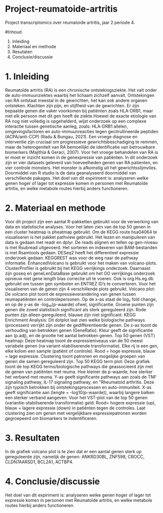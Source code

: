 # Project-reumatoide-artritis
Project transcriptomics over reumatoide artritis, jaar 2 periode 4.

#Inhoud
1. Inleiding
2. Materiaal en methode
3. Resutaten
4. Conclusie/discussie

# 1. Inleiding
Reumatoïde artritis (RA) is een chronische ontstekingsziekte. Het valt onder de auto-immuunziektes waarbij het lichaam zichzelf aanvalt. Ontstekingen van RA ontstaat meestal in de gewrichten, het kan ook andere organen ontsteken. Klachten zijn pijn, en stijfheid van de gewrichten. Er zijn bepaalde genen die vaker voorkomen bij patiënten zoals HLA-DRB1, maar niet elk persoon met dit gen heeft de ziekte.Hoewel de exacte etiologie van RA nog niet volledig is opgehelderd, wijst onderzoek op een complexe interactie tussen genetische aanleg, zoals: HLA-DRB1 allelen, omgevingsfactoren en auto-immuunreacties tegen gecitrullineerde peptiden (ACPA/anti-CCP) (Radu & Bungau, 2021). Een vroege diagnose en interventie zijn cruciaal om progressieve gewrichtsbeschadiging te remmen, maar de heterogeniteit van RA bemoeilijkt de identificatie van betrouwbare biomerkers (Majithia & Geraci, 2007). 
Voor het vroege behandelen van RA is er moet er inzicht komen in de genexpressie van patiënten. In dit onderzoek zijn er vier datasets geleverd van hoeveelheden genen van RA patienten, en vier controle monsters. Het monster is afkomstig uit het gewrichtsslijmvlies. Doormiddel van R studio is de data geanalyseerd doormiddel van verschillende pakages. Het doel van dit expiriment is: analyseren welke genen hoger of lager tot expressie komen in personen met Reumatoïde artritis, en welke metabole routes hierbij anders functioneren. 

# 2. Materiaal en methode
Voor dit project zijn een aantal R-pakketten gebruikt voor de verwerking van data en statistische analyses. Voor het laten zien van de top 50 genen in een cluster heatmap is pheatmap gebruikt. Om de KEGG route hsa04064 te visualiseren is het pakket pathview gebruikt. Het lezen en manipuleren van data is gedaan met readr en dplyr. De reads alignen en tellen op gen-niveau is met Rsubread uitgevoerd. Het sorteren en indexeren van BAM-bestanden is met Rsamtools gedaan. DESeq2 heeft het differentieel expressie onderzoek gedaan. KEGGREST was voor de weg naar de pathway informatie. EnhancedVolcano is gebruikt voor het maken van volcano-plots. ClusterProfiler is gebruikt bij het KEGG verrijkings onderzoek. Daarnaast zijn goseq en geneLenDataBase gebruikt om het GO verrijkings onderzoek opnieuw met gene length bias correctie uit te voeren. Ook is org.Hs.eg.db gebruikt om tussen gen symbolen en ENTREZ ID’s te converteren.
Voor het visualiseren van de genen zijn 4 verschillende plots gebruikt. Volcano plot: De volcano plot toont de expressieverandering van genen tussen reumapatiënten en controlepersonen. Op de x-as staat de log₂ fold change, en op de y-as de -log₁₀(p-waarde) ofwel, significantie. Groene punten zijn genen die zowel statistisch significant als sterk gereguleerd zijn. Rode punten zijn alleen gereguleerd, blauwe zijn niet significant. 
KEGG Enrichment Analysis: Dit dotplot laat zien welke biologische pathways (processen) verrijkt zijn onder de gedifferentieerde genen. De x-as toont de verhouding van betrokken genen (GeneRatio). Kleur geeft de significantie aan (p.adj), en de grootte het aantal betrokken genen. 
Top 50 genen (VST) heatmap: Deze heatmap toont de expressieniveaus van de 50 meest variabele genen (na variant-stabiliserende transformatie). Elke rij is een gen, elke kolom een sample (patiënt of controle). Rood = hoge expressie, blauw = lage expressie.
Clustering toont patronen en mogelijke groepen van genen die samen gereguleerd zijn. 
Top 50 KEGG term plot: Deze grafiek toont de top KEGG terms/biologische pathways die geassocieerd zijn met de genen van patiënten met reuma. Hoe kleiner de p-waarde, hoe sterker het verband met reuma. Y-as geeft significante pathways aan zoals de TNF signaling pathway, IL-17 signaling pathway, en "Rheumatoid arthritis. Deze zijn typisch betrokken bij ontstekingsprocessen en auto-immuniteit. X-as geeft significantie aan (lengte = -log10(p-waarde)), waarbij langere balken een sterker verband aangeven. Voor het VST-plot van de top 50 genen (variantie-stabiliserende transformatie) geld: Rood= hogere expressie (up), blauw = lagere expressie (down) in patiënten tegen de controles. Laat clustering zien om genen met vergelijkbare expressiepatronen worden gegroepeerd om biomarkers te indentificeren.

# 3. Resultaten
In de grafiek volcano plot is te zien dat er een aantal genen sterk up gereguleerde zijn, namelijk de genen: ANKRD30BL, ZNF598, CROCC, CLDN7AARSD1, BCL2A1, ACTBP4. 

# 4. Conclusie/discussie
Het doel van dit expiriment is: analyseren welke genen hoger of lager tot expressie komen in personen met Reumatoïde artritis, en welke metabole routes hierbij anders functioneren.




